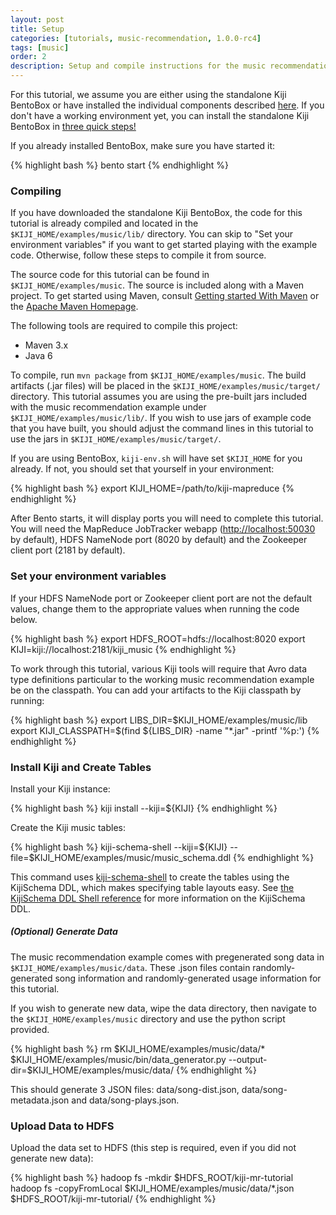 ```yaml
---
layout: post
title: Setup
categories: [tutorials, music-recommendation, 1.0.0-rc4]
tags: [music]
order: 2
description: Setup and compile instructions for the music recommendation tutorial.
---
```

For this tutorial, we assume you are either using the standalone Kiji BentoBox or
have installed the individual components described [here](http://www.kiji.org/getstarted/).
If you don\'t have a working environment yet, you can install the standalone Kiji
BentoBox in [three quick steps!](http://www.kiji.org/#tryit)

If you already installed BentoBox, make sure you have started it:

<div class="userinput">
{% highlight bash %}
bento start
{% endhighlight %}
</div>

### Compiling

If you have downloaded the standalone Kiji BentoBox, the code for this tutorial
is already compiled and located in the `$KIJI_HOME/examples/music/lib/` directory.
You can skip to "Set your environment variables" if you want
to get started playing with the example code. Otherwise, follow these steps to compile
it from source.


The source code for this tutorial can be found in `$KIJI_HOME/examples/music`.
The source is included along with a Maven project. To get started using Maven,
consult [Getting started With Maven]({{site.kiji_url}}/get-started-with-maven) or
the [Apache Maven Homepage](http://maven.apache.org/).

The following tools are required to compile this project:
* Maven 3.x
* Java 6

To compile, run `mvn package` from `$KIJI_HOME/examples/music`. The build
artifacts (.jar files) will be placed in the `$KIJI_HOME/examples/music/target/`
directory. This tutorial assumes you are using the pre-built jars included with
the music recommendation example under `$KIJI_HOME/examples/music/lib/`. If you wish to
use jars of example code that you have built, you should adjust the command
lines in this tutorial to use the jars in `$KIJI_HOME/examples/music/target/`.

If you are using BentoBox, `kiji-env.sh` will have set `$KIJI_HOME` for you
already. If not, you should set that yourself in your environment:

<div class="userinput">
{% highlight bash %}
export KIJI_HOME=/path/to/kiji-mapreduce
{% endhighlight %}
</div>

After Bento starts, it will display ports you will need to complete this tutorial.
You will need the MapReduce JobTracker webapp ([http://localhost:50030](http://localhost:50030) by default),
HDFS NameNode port (8020 by default) and the Zookeeper client port (2181 by default).

### Set your environment variables
If your HDFS NameNode port or Zookeeper client port are not the default values, change them to
the appropriate values when running the code below.

<div class="userinput">
{% highlight bash %}
export HDFS_ROOT=hdfs://localhost:8020
export KIJI=kiji://localhost:2181/kiji_music
{% endhighlight %}
</div>

To work through this tutorial, various Kiji tools will require that Avro data
type definitions particular to the working music recommendation example be on the
classpath. You can add your artifacts to the Kiji classpath by running:

<div class="userinput">
{% highlight bash %}
export LIBS_DIR=$KIJI_HOME/examples/music/lib
export KIJI_CLASSPATH=$(find ${LIBS_DIR} -name "*.jar" -printf '%p:')
{% endhighlight %}
</div>

### Install Kiji and Create Tables

Install your Kiji instance:

<div class="userinput">
{% highlight bash %}
kiji install --kiji=${KIJI}
{% endhighlight %}
</div>

Create the Kiji music tables:

<div class="userinput">
{% highlight bash %}
kiji-schema-shell --kiji=${KIJI} --file=$KIJI_HOME/examples/music/music_schema.ddl
{% endhighlight %}
</div>

This command uses [kiji-schema-shell](https://github.com/kijiproject/kiji-schema-shell)
to create the tables using the KijiSchema DDL, which makes specifying table layouts easy.
See [the KijiSchema DDL Shell reference]({{site.userguide_schema_rc4}}/schema-shell-ddl-ref)
for more information on the KijiSchema DDL.

##### (Optional) Generate Data

The music recommendation example comes with pregenerated song data in
`$KIJI_HOME/examples/music/data`.  These .json files contain randomly-generated song information
and randomly-generated usage information for this tutorial.

If you wish to generate new data, wipe the data directory, then
navigate to the `$KIJI_HOME/examples/music` directory and use the python script provided.

<div class="userinput">
{% highlight bash %}
rm $KIJI_HOME/examples/music/data/*
$KIJI_HOME/examples/music/bin/data_generator.py --output-dir=$KIJI_HOME/examples/music/data/
{% endhighlight %}
</div>

This should generate 3 JSON files: data/song-dist.json, data/song-metadata.json and data/song-plays.json.

### Upload Data to HDFS

Upload the data set to HDFS (this step is required, even if you did not generate new data):

<div class="userinput">
{% highlight bash %}
hadoop fs -mkdir $HDFS_ROOT/kiji-mr-tutorial
hadoop fs -copyFromLocal $KIJI_HOME/examples/music/data/*.json $HDFS_ROOT/kiji-mr-tutorial/
{% endhighlight %}
</div>

